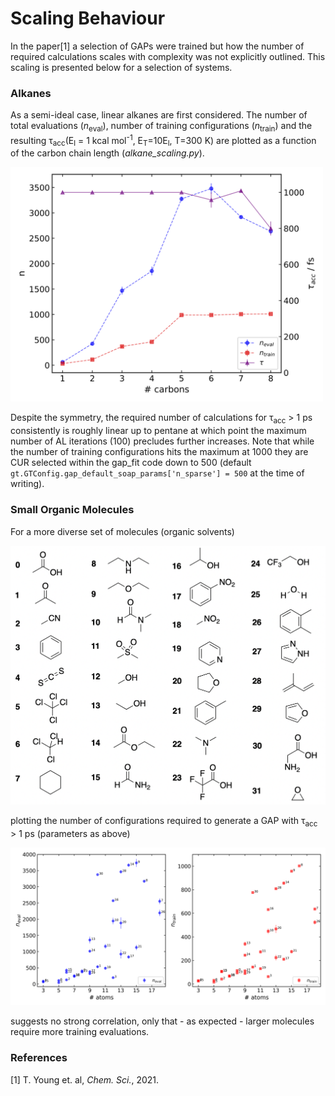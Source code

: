# Scaling Behaviour

In the paper[1] a selection of GAPs were trained but how the number of required
calculations scales with complexity was not explicitly outlined. This scaling 
is presented below for a selection of systems.

### Alkanes

As a semi-ideal case, linear alkanes are first considered. The number of 
total evaluations (*n*<sub>eval</sub>), number of training configurations 
(*n*<sub>train</sub>) and the resulting τ<sub>acc</sub>(E<sub>l</sub> = 1 kcal 
mol<sup>-1</sup>, E<sub>T</sub>=10E<sub>l</sub>, T=300 K) are plotted as a 
function of the carbon chain length (*alkane_scaling.py*).

<img src="alkane/alkane_scaling.png" width="500">

Despite the symmetry, the required number of calculations for τ<sub>acc</sub> > 1 ps
consistently is roughly linear up to pentane at which point the maximum number of AL 
iterations (100) precludes further increases. Note that while the number of training 
configurations hits the maximum at 1000 they are CUR selected within the gap_fit 
code down to 500 (default `gt.GTConfig.gap_default_soap_params['n_sparse'] = 500` 
at the time of writing).


### Small Organic Molecules

For a more diverse set of molecules (organic solvents)

<img src="solvents/solvents.png" width="600">

plotting the number of configurations required to generate a GAP with τ<sub>acc</sub> > 1 ps 
(parameters as above)

<img src="solvents/solvent_scaling.png" width="900">

suggests no strong correlation, only that - as expected - larger molecules
require more training evaluations.


### References

[1] T. Young et. al, *Chem. Sci.*, 2021.


